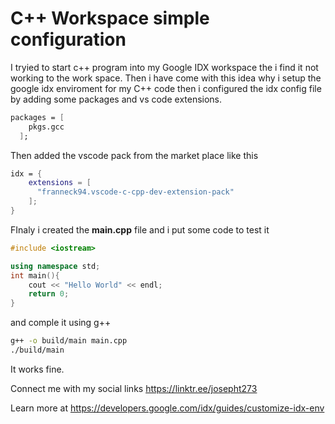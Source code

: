 # C++ Workspace simple configuration
I tryied to start c++ program into my Google IDX workspace the i find it not working to the work space. Then i have come with this idea why i setup the google idx enviroment for my C++ code then i configured the idx config file by adding some packages and vs code extensions.

```nix
packages = [
    pkgs.gcc
  ];
```

Then added the vscode pack from the market place like this 
```nix
idx = {
    extensions = [
      "franneck94.vscode-c-cpp-dev-extension-pack"
    ];
}
```

FInaly i created the **main.cpp** file and i put some code to test it

```cpp
#include <iostream>

using namespace std;
int main(){
    cout << "Hello World" << endl;
    return 0;
}
```
and comple it using g++
```bash
g++ -o build/main main.cpp
./build/main
```
It works fine.

Connect me with my social links https://linktr.ee/josepht273

Learn more at https://developers.google.com/idx/guides/customize-idx-env